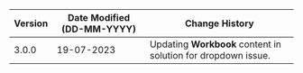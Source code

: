 | **Version** | **Date Modified (DD-MM-YYYY)** | **Change History**                          |
|-------------|--------------------------------|---------------------------------------------|
| 3.0.0       | 19-07-2023                     | Updating **Workbook** content in solution for dropdown issue.   | 
